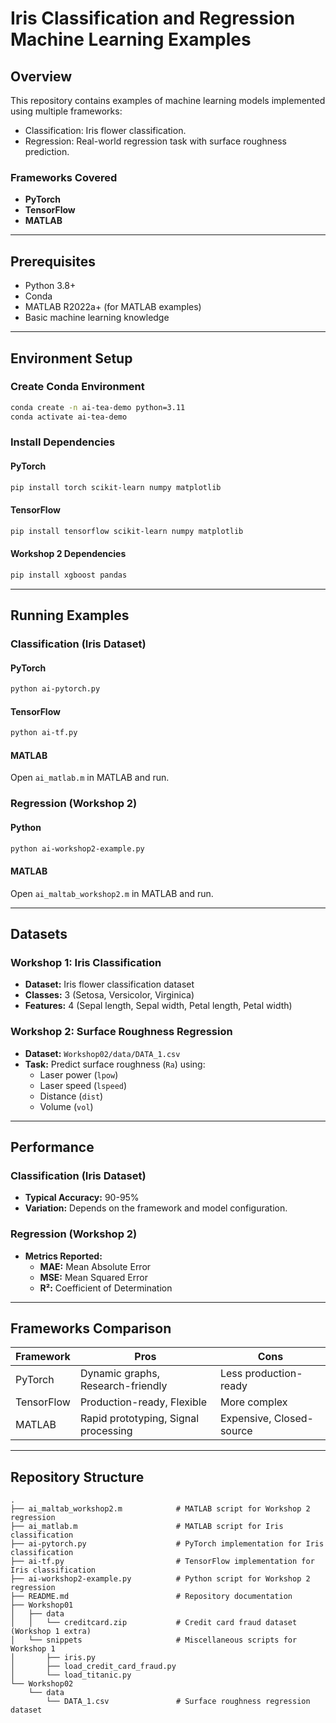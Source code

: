 # Iris Classification and Regression Machine Learning Examples

## Overview
This repository contains examples of machine learning models implemented using multiple frameworks:
- Classification: Iris flower classification.
- Regression: Real-world regression task with surface roughness prediction.

### Frameworks Covered
- **PyTorch**
- **TensorFlow**
- **MATLAB**

---

## Prerequisites
- Python 3.8+
- Conda
- MATLAB R2022a+ (for MATLAB examples)
- Basic machine learning knowledge

---

## Environment Setup

### Create Conda Environment
```bash
conda create -n ai-tea-demo python=3.11
conda activate ai-tea-demo
```

### Install Dependencies

#### PyTorch
```bash
pip install torch scikit-learn numpy matplotlib
```

#### TensorFlow
```bash
pip install tensorflow scikit-learn numpy matplotlib
```

#### Workshop 2 Dependencies
```bash
pip install xgboost pandas
```

---

## Running Examples

### Classification (Iris Dataset)

#### PyTorch
```bash
python ai-pytorch.py
```

#### TensorFlow
```bash
python ai-tf.py
```

#### MATLAB
Open `ai_matlab.m` in MATLAB and run.

### Regression (Workshop 2)

#### Python
```bash
python ai-workshop2-example.py
```

#### MATLAB
Open `ai_maltab_workshop2.m` in MATLAB and run.

---

## Datasets

### Workshop 1: Iris Classification
- **Dataset:** Iris flower classification dataset
- **Classes:** 3 (Setosa, Versicolor, Virginica)
- **Features:** 4 (Sepal length, Sepal width, Petal length, Petal width)

### Workshop 2: Surface Roughness Regression
- **Dataset:** `Workshop02/data/DATA_1.csv`
- **Task:** Predict surface roughness (`Ra`) using:
  - Laser power (`lpow`)
  - Laser speed (`lspeed`)
  - Distance (`dist`)
  - Volume (`vol`)

---

## Performance

### Classification (Iris Dataset)
- **Typical Accuracy:** 90-95%
- **Variation:** Depends on the framework and model configuration.

### Regression (Workshop 2)
- **Metrics Reported:**
  - **MAE:** Mean Absolute Error
  - **MSE:** Mean Squared Error
  - **R²:** Coefficient of Determination

---

## Frameworks Comparison

| Framework    | Pros                                   | Cons                     |
|--------------|---------------------------------------|--------------------------|
| PyTorch      | Dynamic graphs, Research-friendly     | Less production-ready    |
| TensorFlow   | Production-ready, Flexible            | More complex             |
| MATLAB       | Rapid prototyping, Signal processing  | Expensive, Closed-source |

---

## Repository Structure

```plaintext
.
├── ai_maltab_workshop2.m            # MATLAB script for Workshop 2 regression
├── ai_matlab.m                      # MATLAB script for Iris classification
├── ai-pytorch.py                    # PyTorch implementation for Iris classification
├── ai-tf.py                         # TensorFlow implementation for Iris classification
├── ai-workshop2-example.py          # Python script for Workshop 2 regression
├── README.md                        # Repository documentation
├── Workshop01
│   ├── data
│   │   └── creditcard.zip           # Credit card fraud dataset (Workshop 1 extra)
│   └── snippets                     # Miscellaneous scripts for Workshop 1
│       ├── iris.py
│       ├── load_credit_card_fraud.py
│       └── load_titanic.py
└── Workshop02
    └── data
        └── DATA_1.csv               # Surface roughness regression dataset
```
